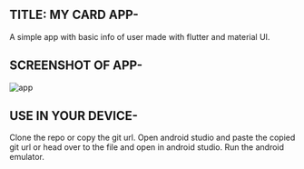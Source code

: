 ## TITLE: MY CARD APP-
A simple app with basic info of user made with flutter and material UI.
## SCREENSHOT OF APP-
![app](https://user-images.githubusercontent.com/54092197/89737044-a8787f80-da8b-11ea-8f1c-ceb6c1f6b4a5.jpg)
## USE IN YOUR DEVICE-
Clone the repo or copy the git url. Open android studio and paste the copied git url or head over to the file and open in android studio. Run the android emulator.
